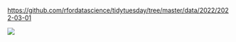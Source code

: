 https://github.com/rfordatascience/tidytuesday/tree/master/data/2022/2022-03-01

![](plots/stations.png)
